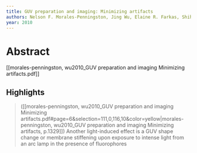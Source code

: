 ```yaml
---
title: GUV preparation and imaging: Minimizing artifacts
authors: Nelson F. Morales-Penningston, Jing Wu, Elaine R. Farkas, Shih Lin Goh, Tatyana M. Konyakhina, Judy Y. Zheng, Watt W. Webb, Gerald W. Feigenson
year: 2010
---
```


# Abstract 
[[morales-penningston, wu2010_GUV preparation and imaging Minimizing artifacts.pdf]]



## Highlights 
> ([[morales-penningston, wu2010_GUV preparation and imaging Minimizing artifacts.pdf#page=6&selection=111,0,116,10&color=yellow|morales-penningston, wu2010_GUV preparation and imaging Minimizing artifacts, p.1329]])
> Another light-induced effect is a GUV shape change or membrane stiffening upon exposure to intense light from an arc lamp in the presence of fluorophores
